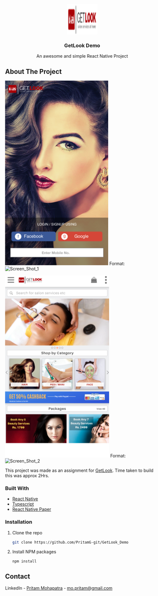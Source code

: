 <!-- PROJECT LOGO -->
<p align="center">
  <a href="https://getlook.in/home">
    <img src="src/assets/images/Getlooklogo.png" alt="Logo" width="100" height="100">
  </a>

  <h3 align="center">GetLook Demo</h3>

  <p align="center">
    An awesome and simple React Native Project  
  </p>
</p>

<!-- ABOUT THE PROJECT -->

## About The Project

![Screenshot1](ScreenShots/Screenshot1.png)
Format: ![Screen_Shot_1](url)

![Screenshot2](ScreenShots/Screenshot2.png)
Format: ![Screen_Shot_2](url)

This project was made as an assignment for [GetLook](https://getlook.in/home). Time taken to build this was approx 2Hrs.

### Built With

- [React Native](https://reactnative.dev/)
- [Typescript](https://www.typescriptlang.org/)
- [React Native Paper](https://callstack.github.io/react-native-paper/)

### Installation

1. Clone the repo
   ```sh
   git clone https://github.com/PritamG-git/GetLook_Demo
   ```
2. Install NPM packages
   ```sh
   npm install
   ```

<!-- CONTACT -->

## Contact

LinkedIn - [Pritam Mohapatra](https://www.linkedin.com/in/pritam-mohapatra-5a0a84195/) - mo.pritam@gmail.com
